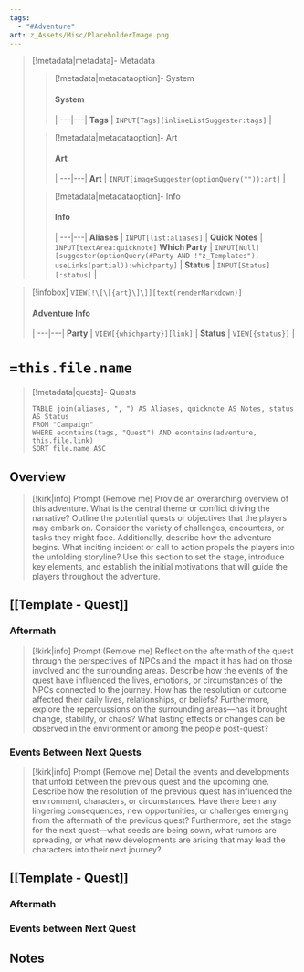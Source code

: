 ```yaml
---
tags:
  - "#Adventure"
art: z_Assets/Misc/PlaceholderImage.png
---
```


> [!metadata|metadata]- Metadata 
>> [!metadata|metadataoption]- System
>> #### System
>>  |
>> ---|---|
> **Tags** | `INPUT[Tags][inlineListSuggester:tags]` |
>
>> [!metadata|metadataoption]- Art
>> #### Art
>>  |
>> ---|---|
>> **Art** | `INPUT[imageSuggester(optionQuery("")):art]` |
>
>> [!metadata|metadataoption]- Info
>> #### Info
>>  |
>> ---|---|
>> **Aliases** | `INPUT[list:aliases]` |
>> **Quick Notes** |  `INPUT[textArea:quicknote]`
>> **Which Party** | `INPUT[Null][suggester(optionQuery(#Party AND !"z_Templates"), useLinks(partial)):whichparty]` |
>> **Status** | `INPUT[Status][:status]` |

> [!infobox]
> `VIEW[!\[\[{art}\]\]][text(renderMarkdown)]`
> #### Adventure Info
>  |
> ---|---|
> **Party** | `VIEW[{whichparty}][link]` |
> **Status** | `VIEW[{status}]` |

# **`=this.file.name`**

> [!metadata|quests]- Quests
> ```dataview
> TABLE join(aliases, ", ") AS Aliases, quicknote AS Notes, status AS Status
> FROM "Campaign"
> WHERE econtains(tags, "Quest") AND econtains(adventure, this.file.link)
> SORT file.name ASC

## Overview
> [!kirk|info] Prompt (Remove me)
> Provide an overarching overview of this adventure. What is the central theme or conflict driving the narrative? Outline the potential quests or objectives that the players may embark on. Consider the variety of challenges, encounters, or tasks they might face. Additionally, describe how the adventure begins. What inciting incident or call to action propels the players into the unfolding storyline? Use this section to set the stage, introduce key elements, and establish the initial motivations that will guide the players throughout the adventure.

## [[Template - Quest]]
### Aftermath
> [!kirk|info] Prompt (Remove me)
Reflect on the aftermath of the quest through the perspectives of NPCs and the impact it has had on those involved and the surrounding areas. Describe how the events of the quest have influenced the lives, emotions, or circumstances of the NPCs connected to the journey. How has the resolution or outcome affected their daily lives, relationships, or beliefs? Furthermore, explore the repercussions on the surrounding areas—has it brought change, stability, or chaos? What lasting effects or changes can be observed in the environment or among the people post-quest?

### Events Between Next Quests
> [!kirk|info] Prompt (Remove me)
Detail the events and developments that unfold between the previous quest and the upcoming one. Describe how the resolution of the previous quest has influenced the environment, characters, or circumstances. Have there been any lingering consequences, new opportunities, or challenges emerging from the aftermath of the previous quest? Furthermore, set the stage for the next quest—what seeds are being sown, what rumors are spreading, or what new developments are arising that may lead the characters into their next journey?

## [[Template - Quest]]
### Aftermath


### Events between Next Quest


## Notes